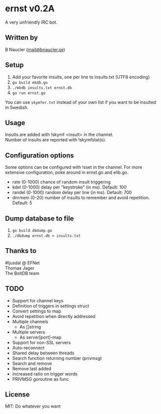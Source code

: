 # ernst v0.2A
A very unfriendly IRC bot.

## Written by
B Naucler (mail@bnaucler.se)

## Setup
1. Add your favorite insults, one per line to insults.txt (UTF8 encoding)
2. `go build mkdb.go`
3. `./mkdb insults.txt ernst.db`
4. `go run ernst.go`

You can use `skymfer.txt` instead of your own list if you want to be insulted in Swedish.

## Usage
Insults are added with !skymf \<insult\> in the channel.  
Number of insults are reported with !skymfstat(s).

## Configuration options
Some options can be configured with !sset in the channel. For more extensive configuration, poke around in ernst.go and elib.go.

* rate (0-1000) chance of random insult triggering
* kdel (0-1000) delay per "keystroke" (in ms). Default: 100
* randel (0-1000) random delay per line (in ms). Default: 700
* dnrmem (0-20) number of insults to remember and avoid repetition. Default: 5

## Dump database to file
1. `go build dbdump.go`  
2. `./dbdump ernst.db > insults.txt`

## Thanks to
\#ljusdal @ EFNet  
Thomas Jager  
The BoltDB team  

## TODO
* Support for channel keys
* Definition of triggers in settings struct
* Convert settings to map
* Avoid repetition when directly addressed
* Multiple channels
	- As []string
* Multiple servers
	- As server[port]-map
* Support for non-SSL servers
* Auto-reconnect
* Shared delay between threads
* Search function returning number (privmsg)
* Search and remove
* Remove last added
* Increased ratio on trigger words
* PRIVMSG goroutine as func

## License
MIT:
Do whatever you want
